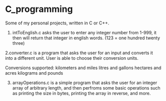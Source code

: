 # C_programming
Some of my personal projects, written in C or C++.

1. intToEnglish.c asks the user to enter any integer number from 1-999,
it then will return that integer in english words. (123 = one hundred twenty three)

2.converter.c is a program that asks the user for an input and converts it into 
a different unit. User is able to choose their conversion units. 

Conversions supported:
kilometers and miles
litres and gallons 
hectares and acres
kilograms and pounds

3. arrayOperations.c is a simple program that asks the user for an integer array of arbitrary length, and then perfroms some
basic operations such as printing the size in bytes, printing the array in reverse, and more.

